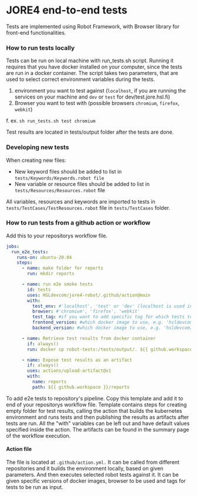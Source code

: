 # JORE4 end-to-end tests

Tests are implemented using Robot Framework, with Browser library for front-end functionalities.

### How to run tests locally

Tests can be run on local machine with run_tests.sh script. Running it requires that you have docker installed on your computer, since the tests are run in a docker container.
The script takes two parameters, that are used to select correct environment variables during the tests.

1. environment you want to test against (`localhost`, if you are running the services on your machine and `dev` or `test` for dev/test.jore.hsl.fi)
2. Browser you want to test with (possible browsers `chromium`, `firefox`, `webkit`)

f. ex. `sh run_tests.sh test chromium`

Test results are located in tests/output folder after the tests are done.

### Developing new tests

When creating new files:

- New keyword files should be added to list in `tests/Keywords/Keywords.robot file`
- New variable or resource files should be added to list in `tests/Resources/Resources.robot` file

All variables, resources and keywords are imported to tests in `tests/TestCases/TestResources.robot` file in `tests/TestCases` folder.

### How to run tests from a github action or workflow

Add this to your repositorys workflow file.

```yaml
jobs:
  run_e2e_tests:
    runs-on: ubuntu-20.04
    steps:
      - name: make folder for reports
        run: mkdir reports

      - name: run e2e smoke tests
        id: tests
        uses: HSLdevcom/jore4-robot/.github/action@main
        with:
          test_env: #'localhost', 'test' or 'dev' (localhost is used in github pipelines, since the service is running in localhost address. Test and dev are used for test/dev.jore.hsl.fi)
          browser: #'chromium', 'firefox', 'webkit'
          test_tag: #if you want to add specific tag for which tests to run
          frontend_version: #which docker image to use, e.g. 'hsldevcom/jore-ui:latest'
          backend_version: #which docker image to use, e.g. 'hsldevcom/jore-backend:latest'

      - name: Retrieve test results from docker container
        if: always()
        run: docker cp robot-tests:/tests/output/. ${{ github.workspace }}/reports/

      - name: Expose test results as an artifact
        if: always()
        uses: actions/upload-artifact@v1
        with:
          name: reports
          path: ${{ github.workspace }}/reports
```

To add e2e tests to repository's pipeline. Copy this template and add it to end of your repositorys workflow file.
Template contains steps for creating empty folder for test results, calling the action that builds the kubernetes environment and runs tests and then publishing the results as artifacts after tests are run. All the "with" variables can be left out and have default values specified inside the action. The artifacts can be found in the summary page of the workflow execution.

#### Action file

The file is located at `.github/action.yml.`
It can be called from different repositories and it builds the environment locally, based on given parameters. And then executes selected robot tests against it.
It can be given specific versions of docker images, browser to be used and tags for tests to be run as input.
